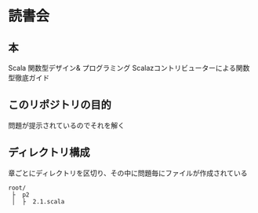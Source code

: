 # 読書会

## 本

Scala 関数型デザイン& プログラミング Scalazコントリビューターによる関数型徹底ガイド

## このリポジトリの目的

問題が提示されているのでそれを解く

## ディレクトリ構成

章ごとにディレクトリを区切り、その中に問題毎にファイルが作成されている

```
root/
 ├  p2
 │  ├  2.1.scala
```
